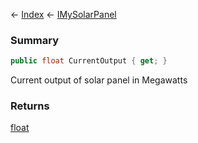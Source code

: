 ← [Index](Api-Index) ← [IMySolarPanel](SpaceEngineers.Game.ModAPI.Ingame.IMySolarPanel)

### Summary

```csharp
public float CurrentOutput { get; }
```

Current output of solar panel in Megawatts

### Returns

[float](https://docs.microsoft.com/en-us/dotnet/api/system.single?view=netframework-4.6)

